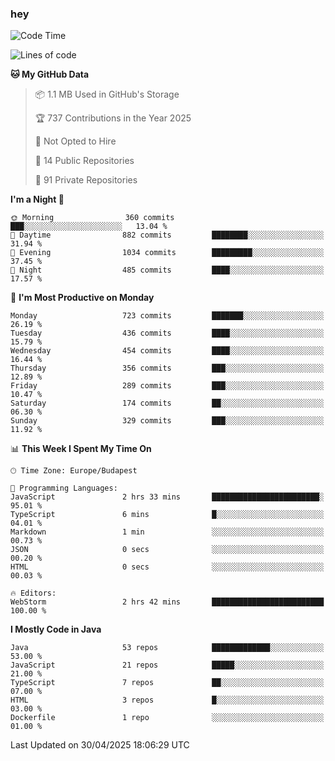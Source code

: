### hey

<!--START_SECTION:waka-->
![Code Time](http://img.shields.io/badge/Code%20Time-1%2C190%20hrs%2022%20mins-blue)

![Lines of code](https://img.shields.io/badge/From%20Hello%20World%20I%27ve%20Written-3.3%20million%20lines%20of%20code-blue)

**🐱 My GitHub Data** 

> 📦 1.1 MB Used in GitHub's Storage 
 > 
> 🏆 737 Contributions in the Year 2025
 > 
> 🚫 Not Opted to Hire
 > 
> 📜 14 Public Repositories 
 > 
> 🔑 91 Private Repositories 
 > 
**I'm a Night 🦉** 

```text
🌞 Morning                360 commits         ███░░░░░░░░░░░░░░░░░░░░░░   13.04 % 
🌆 Daytime                882 commits         ████████░░░░░░░░░░░░░░░░░   31.94 % 
🌃 Evening                1034 commits        █████████░░░░░░░░░░░░░░░░   37.45 % 
🌙 Night                  485 commits         ████░░░░░░░░░░░░░░░░░░░░░   17.57 % 
```
📅 **I'm Most Productive on Monday** 

```text
Monday                   723 commits         ███████░░░░░░░░░░░░░░░░░░   26.19 % 
Tuesday                  436 commits         ████░░░░░░░░░░░░░░░░░░░░░   15.79 % 
Wednesday                454 commits         ████░░░░░░░░░░░░░░░░░░░░░   16.44 % 
Thursday                 356 commits         ███░░░░░░░░░░░░░░░░░░░░░░   12.89 % 
Friday                   289 commits         ███░░░░░░░░░░░░░░░░░░░░░░   10.47 % 
Saturday                 174 commits         ██░░░░░░░░░░░░░░░░░░░░░░░   06.30 % 
Sunday                   329 commits         ███░░░░░░░░░░░░░░░░░░░░░░   11.92 % 
```


📊 **This Week I Spent My Time On** 

```text
🕑︎ Time Zone: Europe/Budapest

💬 Programming Languages: 
JavaScript               2 hrs 33 mins       ████████████████████████░   95.01 % 
TypeScript               6 mins              █░░░░░░░░░░░░░░░░░░░░░░░░   04.01 % 
Markdown                 1 min               ░░░░░░░░░░░░░░░░░░░░░░░░░   00.73 % 
JSON                     0 secs              ░░░░░░░░░░░░░░░░░░░░░░░░░   00.20 % 
HTML                     0 secs              ░░░░░░░░░░░░░░░░░░░░░░░░░   00.03 % 

🔥 Editors: 
WebStorm                 2 hrs 42 mins       █████████████████████████   100.00 % 
```

**I Mostly Code in Java** 

```text
Java                     53 repos            █████████████░░░░░░░░░░░░   53.00 % 
JavaScript               21 repos            █████░░░░░░░░░░░░░░░░░░░░   21.00 % 
TypeScript               7 repos             ██░░░░░░░░░░░░░░░░░░░░░░░   07.00 % 
HTML                     3 repos             █░░░░░░░░░░░░░░░░░░░░░░░░   03.00 % 
Dockerfile               1 repo              ░░░░░░░░░░░░░░░░░░░░░░░░░   01.00 % 
```




 Last Updated on 30/04/2025 18:06:29 UTC
<!--END_SECTION:waka-->
